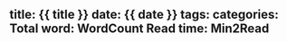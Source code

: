 title: {{ title }}
date: {{ date }}
tags:
categories:
Total word: WordCount
Read time: Min2Read
---
